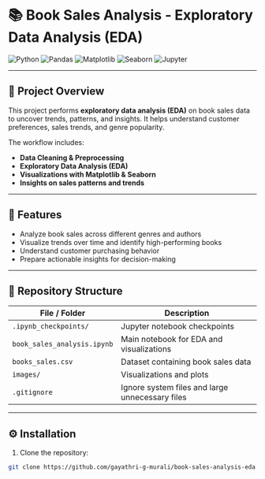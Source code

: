 # 📚 Book Sales Analysis - Exploratory Data Analysis (EDA)

![Python](https://img.shields.io/badge/Python-3.10-blue?style=flat-square&logo=python&logoColor=white)
![Pandas](https://img.shields.io/badge/Pandas-1.5-lightblue?style=flat-square&logo=pandas&logoColor=white)
![Matplotlib](https://img.shields.io/badge/Matplotlib-3.7-orange?style=flat-square&logo=matplotlib&logoColor=white)
![Seaborn](https://img.shields.io/badge/Seaborn-0.12-blue?style=flat-square&logo=seaborn&logoColor=white)
![Jupyter](https://img.shields.io/badge/Jupyter-Notebook-orange?style=flat-square&logo=jupyter&logoColor=white)

---

## 🌟 Project Overview
This project performs **exploratory data analysis (EDA)** on book sales data to uncover trends, patterns, and insights. It helps understand customer preferences, sales trends, and genre popularity.  

The workflow includes:  
- **Data Cleaning & Preprocessing**  
- **Exploratory Data Analysis (EDA)**  
- **Visualizations with Matplotlib & Seaborn**  
- **Insights on sales patterns and trends**

---

## 🚀 Features
- Analyze book sales across different genres and authors  
- Visualize trends over time and identify high-performing books  
- Understand customer purchasing behavior  
- Prepare actionable insights for decision-making  

---

## 📂 Repository Structure

| File / Folder | Description |
|---------------|-------------|
| `.ipynb_checkpoints/` | Jupyter notebook checkpoints |
| `book_sales_analysis.ipynb` | Main notebook for EDA and visualizations |
| `books_sales.csv` | Dataset containing book sales data |
| `images/` | Visualizations and plots |
| `.gitignore` | Ignore system files and large unnecessary files |

---

## ⚙️ Installation

1. Clone the repository:

```bash
git clone https://github.com/gayathri-g-murali/book-sales-analysis-eda.git
